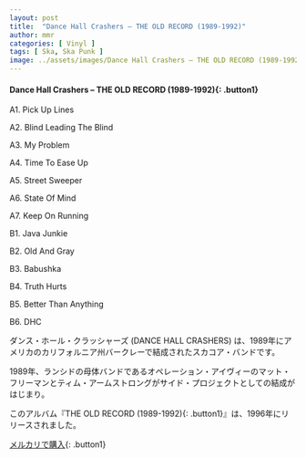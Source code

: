 ```yaml
---
layout: post
title:  "Dance Hall Crashers – THE OLD RECORD (1989-1992)"
author: mmr
categories: [ Vinyl ]
tags: [ Ska, Ska Punk ]
image: ../assets/images/Dance Hall Crashers – THE OLD RECORD (1989-1992).jpg
---
```


#### Dance Hall Crashers – THE OLD RECORD (1989-1992){: .button1}


A1. Pick Up Lines


A2. Blind Leading The Blind


A3. My Problem


A4. Time To Ease Up


A5. Street Sweeper


A6. State Of Mind


A7. Keep On Running


B1. Java Junkie


B2. Old And Gray


B3. Babushka


B4. Truth Hurts


B5. Better Than Anything


B6. DHC


ダンス・ホール・クラッシャーズ (DANCE HALL CRASHERS) は、1989年にアメリカのカリフォルニア州バークレーで結成されたスカコア・バンドです。

1989年、ランシドの母体バンドであるオペレーション・アイヴィーのマット・フリーマンとティム・アームストロングがサイド・プロジェクトとしての結成がはじまり。

このアルバム『THE OLD RECORD (1989-1992){: .button1}』は、1996年にリリースされました。


[メルカリで購入](https://jp.mercari.com/item/m77868412341){: .button1}

